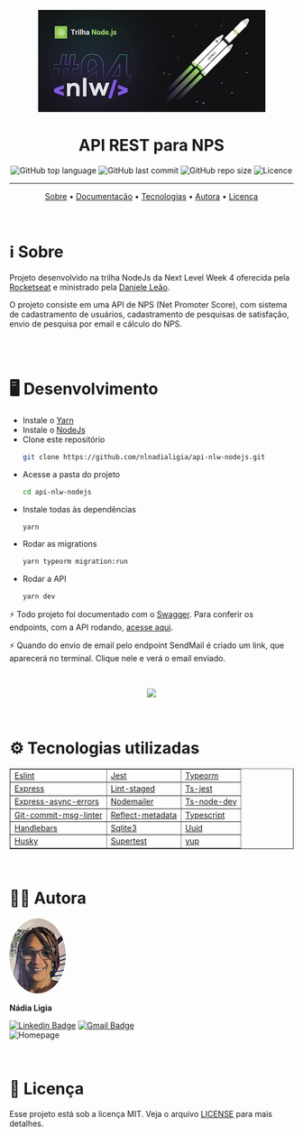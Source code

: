 <p align="center">
<img src="./assets/nodejs.jpg">
<h1 align="center">API REST para NPS</h1>
</p>

<p align="center">
<img alt="GitHub top language" src="https://img.shields.io/github/languages/top/nlnadialigia/api-nlw-nodejs?color=91091e">
<img alt="GitHub last commit" src="https://img.shields.io/github/last-commit/nlnadialigia/api-nlw-nodejs?color=91091e">
<img alt="GitHub repo size" src="https://img.shields.io/github/repo-size/nlnadialigia/api-nlw-nodejs?color=91091e">
<img alt="Licence" src="https://img.shields.io/badge/licence-MIT-91091e">
</p>

---
<p align="center">
  <a href="#-information_source-sobre">Sobre</a> •
  <a href="#-desktop-computer-documentação">Documentação</a> • 
  <a href="#-gear-teccnologias-utilizadas">Tecnologias</a> • 
  <a href="#-woman_office_worker-autora">Autora</a> • 
  <a href="#-pencil-licença">Licença</a>
</p>
<br>

# ℹ️ Sobre

Projeto desenvolvido na trilha NodeJs da Next Level Week 4 oferecida pela [Rocketseat]() e ministrado pela [Daniele Leão](https://www.instagram.com/dani_leao/).

O projeto consiste em uma API de NPS (Net Promoter Score), com sistema de cadastramento de usuários, cadastramento de pesquisas de satisfação, envio de pesquisa por email e cálculo do NPS.

<br><br>

# 🖥️ Desenvolvimento

- Instale o [Yarn](https://yarnpkg.com/)
- Instale o [NodeJs](https://nodejs.org/en/)
- Clone este repositório
  ```bash
  git clone https://github.com/nlnadialigia/api-nlw-nodejs.git
  ```
- Acesse a pasta do projeto
  ```bash
  cd api-nlw-nodejs
  ```
- Instale todas às dependências
  ```bash
  yarn
  ```
- Rodar as migrations
  ```bash
  yarn typeorm migration:run
  ```
- Rodar a API
  ```bash
  yarn dev
  ```

⚡ Todo projeto foi documentado com o [Swagger](https://swagger.io). Para conferir os endpoints, com a API rodando, [acesse aqui](http://localhost:3090/doc).

⚡ Quando do envio de email pelo endpoint SendMail é criado um link, que aparecerá no terminal. Clique nele e verá o email enviado. 

<br>
<p align="center">
  <img src="./assets/sendMail.gif">
</p>


<br>

# ⚙️ Tecnologias utilizadas

<table border="1" align="center" width="450">
  <tr>
    <td><a href="https://eslint.org">Eslint</a></td>
    <td><a href="https://jestjs.io">Jest</a></td>
    <td><a href="https://typeorm.io">Typeorm</a></td>
  </tr>
  <tr>
    <td><a href="https://expressjs.com/pt-br">Express</a></td>
    <td><a href="https://github.com/okonet/lint-staged">Lint-staged</a></td>
    <td><a href="https://www.npmjs.com/package/ts-jest">Ts-jest</a></td>
  </tr>
  <tr>
    <td><a href="https://www.npmjs.com/package/express-async-errors">Express-async-errors</a></td>
    <td><a href="https://nodemailer.com">Nodemailer</a></td>
    <td><a href="https://www.npmjs.com/package/ts-node-dev">Ts-node-dev</a></td>
  </tr>
  <tr>
    <td><a href="https://www.npmjs.com/package/git-commit-msg-linter">Git-commit-msg-linter</a></td>
    <td><a href="https://www.npmjs.com/package/reflect-metadata">Reflect-metadata</a></td>
    <td><a href="https://www.typescriptlang.org">Typescript</a></td>
  </tr>
  <tr>
    <td><a href="https://handlebarsjs.com">Handlebars</a></td>
    <td><a href="https://www.npmjs.com/package/sqlite3">Sqlite3</a></td>
    <td><a href="https://www.npmjs.com/package/uuid">Uuid</a></td>
  </tr>
  <tr>
    <td><a href="https://www.npmjs.com/package/husky">Husky</a></td>
    <td><a href="https://www.npmjs.com/package/supertest">Supertest</a></td>
    <td><a href="https://github.com/jquense/yup">yup</a></td>
  </tr>

</table>

<br>

# 👩‍💼 Autora
<img style="border-radius: 50%" src="./assets/picture.jpg" width="100px;" alt="Picture"/>
<p><b>Nádia Ligia</b></p>

[![Linkedin Badge](https://img.shields.io/badge/-nlnadialigia-91091e?style=flat&logo=Linkedin&logoColor=white&link=https://www.linkedin.com/in/nlnadialigia/)](https://www.linkedin.com/in/nlnadialigia/) 
[![Gmail Badge](https://img.shields.io/badge/-nlnadialigia@gmail.com-91091e?style=flat&logo=Gmail&logoColor=white&link=mailto:nlnadialigia@gmail.com)](mailto:nlnadialigia@gmail.com)<br>
<img alt="Homepage" src="https://img.shields.io/badge/homepage-https%3A%2F%2Fwww.nlnadialigia.com-91091e">

<br>

# 📝 Licença

Esse projeto está sob a licença MIT. Veja o arquivo [LICENSE](../../LICENSE) para mais detalhes.


